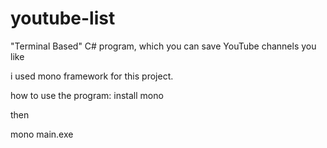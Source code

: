 # youtube-list
"Terminal Based" C# program, which you can save YouTube channels you like

i used mono framework for this project.


how to use the program:
install mono


then

mono main.exe
